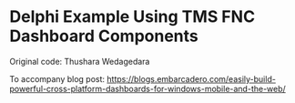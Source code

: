 # Delphi Example Using TMS FNC Dashboard Components

Original code: Thushara Wedagedara

To accompany blog post: https://blogs.embarcadero.com/easily-build-powerful-cross-platform-dashboards-for-windows-mobile-and-the-web/

